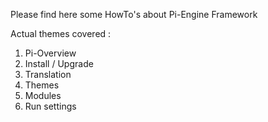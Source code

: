 Please find here some HowTo's about Pi-Engine Framework

Actual themes covered :
1. Pi-Overview
2. Install / Upgrade
3. Translation
4. Themes
5. Modules
6. Run settings


